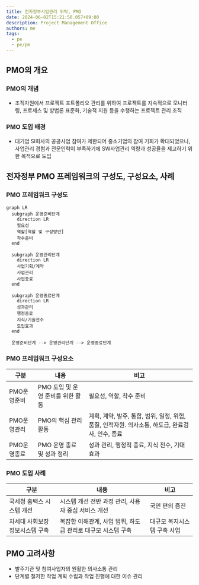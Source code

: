```yaml
---
title: 전자정부사업관리 위탁, PMO
date: 2024-06-02T15:21:50.057+09:00
description: Project Management Office
authors: me
tags:
  - pe
  - pe/pm
---
```


## PMO의 개요

### PMO의 개념

- 조직차원에서 프로젝트 포트폴리오 관리를 위하여 프로젝트를 지속적으로 모니터링, 프로세스 및 방법론 표준화, 기술적 지원 등을 수행하는 프로젝트 관리 조직

### PMO 도입 배경

- 대기업 SI회사의 공공사업 참여가 제한되어 중소기업의 참여 기회가 확대되었으나, 사업관리 경험과 전문인력이 부족하기에 SW사업관리 역량과 성공율을 제고하기 위한 목적으로 도입

## 전자정부 PMO 프레임워크의 구성도, 구성요소, 사례

### PMO 프레임워크 구성도

```mermaid
graph LR
  subgraph 운영준비단계
    direction LR
    필요성
    역할[역할 및 구성방안]
    착수준비
  end

  subgraph 운영관리단계
    direction LR
    사업기획/계약
    사업관리
    사업종료
  end

  subgraph 운영종료단계
    direction LR
    성과관리
    행정종료
    지식/기술전수
    도입효과
  end

  운영준비단계 --> 운영관리단계 --> 운영종료단계
```

### PMO 프레임워크 구성요소

| 구분        | 내용                              | 비고                                                                                             |
| ----------- | --------------------------------- | ------------------------------------------------------------------------------------------------ |
| PMO운영준비 | PMO 도입 및 운영 준비를 위한 활동 | 필요성, 역할, 착수 준비                                                                          |
| PMO운영관리 | PMO의 핵심 관리 활동              | 계획, 계약, 발주, 통합, 범위, 일정, 위험, 품질, 인적자원. 의사소통, 하도급, 완료검사, 인수, 종료 |
| PMO운영종료 | PMO 운영 종료 및 성과 정리        | 성과 관리, 행정적 종료, 지식 전수, 기대효과                                                      |

### PMO 도입 사례

| 구분                           | 내용                                                         | 비고                        |
| ------------------------------ | ------------------------------------------------------------ | --------------------------- |
| 국세청 홈택스 시스템 개선      | 시스템 개선 전반 과정 관리, 사용자 중심 서비스 개선          | 국민 편의 증진              |
| 차세대 사회보장정보시스템 구축 | 복잡한 이해관계, 사업 범위, 하도급 관리로 대규모 시스템 구축 | 대규모 복지시스템 구축 사업 |

## PMO 고려사항

- 발주기관 및 참여사업자의 원활한 의사소통 관리
- 단계별 철저한 작업 계획 수립과 작업 진행에 대한 이슈 관리
